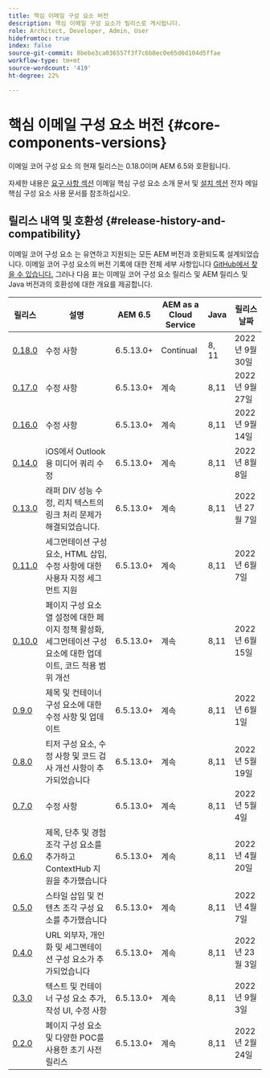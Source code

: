 ```yaml
---
title: 핵심 이메일 구성 요소 버전
description: 핵심 이메일 구성 요소가 릴리스로 게시됩니다.
role: Architect, Developer, Admin, User
hidefromtoc: true
index: false
source-git-commit: 8bebe3ca036557f3f7c6b8ec0e65d6d104d5ffae
workflow-type: tm+mt
source-wordcount: '419'
ht-degree: 22%

---
```



# 핵심 이메일 구성 요소 버전 {#core-components-versions}

이메일 코어 구성 요소 의 현재 릴리스는 0.18.0이며 AEM 6.5와 호환됩니다.

자세한 내용은 [요구 사항 섹션](/help/email/introduction.md#requirements) 이메일 핵심 구성 요소 소개 문서 및 [설치 섹션](/help/email/using.md#installing-the-email-core-components) 전자 메일 핵심 구성 요소 사용 문서를 참조하십시오.

## 릴리스 내역 및 호환성 {#release-history-and-compatibility}

이메일 코어 구성 요소 는 유연하고 지원되는 모든 AEM 버전과 호환되도록 설계되었습니다. 이메일 코어 구성 요소의 버전 기록에 대한 전체 세부 사항입니다 [GitHub에서 찾을 수 있습니다.](https://github.com/adobe/aem-core-email-components/releases) 그러나 다음 표는 이메일 코어 구성 요소 릴리스 및 AEM 릴리스 및 Java 버전과의 호환성에 대한 개요를 제공합니다.

| 릴리스 | 설명 | AEM 6.5 | AEM as a Cloud Service | Java | 릴리스 날짜 |
|---|---|---|---|---|---|
| [0.18.0](https://github.com/adobe/aem-core-email-components/releases/tag/v0.18.0) | 수정 사항 | 6.5.13.0+ | Continual | 8, 11 | 2022년 9월 30일 |
| [0.17.0](https://github.com/adobe/aem-core-email-components/releases/tag/v0.17.0) | 수정 사항 | 6.5.13.0+ | 계속 | 8,11 | 2022년 9월 27일 |
| [0.16.0](https://github.com/adobe/aem-core-email-components/releases/tag/v0.16.0) | 수정 사항 | 6.5.13.0+ | 계속 | 8,11 | 2022년 9월 14일 |
| [0.14.0](https://github.com/adobe/aem-core-email-components/releases/tag/v0.14.0) | iOS에서 Outlook용 미디어 쿼리 수정 | 6.5.13.0+ | 계속 | 8,11 | 2022년 8월 8일 |
| [0.13.0](https://github.com/adobe/aem-core-email-components/releases/tag/v0.13.0) | 래퍼 DIV 성능 수정, 리치 텍스트의 링크 처리 문제가 해결되었습니다. | 6.5.13.0+ | 계속 | 8,11 | 2022년 27월 7일 |
| [0.11.0](https://github.com/adobe/aem-core-email-components/releases/tag/v0.11.0) | 세그먼테이션 구성 요소, HTML 삽입, 수정 사항에 대한 사용자 지정 세그먼트 지원 | 6.5.13.0+ | 계속 | 8,11 | 2022년 6월 7일 |
| [0.10.0](https://github.com/adobe/aem-core-email-components/releases/tag/v0.10.0) | 페이지 구성 요소 열 설정에 대한 페이지 정책 활성화, 세그먼테이션 구성 요소에 대한 업데이트, 코드 적용 범위 개선 | 6.5.13.0+ | 계속 | 8,11 | 2022년 6월 15일 |
| [0.9.0](https://github.com/adobe/aem-core-email-components/releases/tag/v0.9.0) | 제목 및 컨테이너 구성 요소에 대한 수정 사항 및 업데이트 | 6.5.13.0+ | 계속 | 8,11 | 2022년 6월 1일 |
| [0.8.0](https://github.com/adobe/aem-core-email-components/releases/tag/v0.8.0) | 티저 구성 요소, 수정 사항 및 코드 검사 개선 사항이 추가되었습니다 | 6.5.13.0+ | 계속 | 8,11 | 2022년 5월 19일 |
| [0.7.0](https://github.com/adobe/aem-core-email-components/releases/tag/v0.7.0) | 수정 사항 | 6.5.13.0+ | 계속 | 8,11 | 2022년 5월 4일 |
| [0.6.0](https://github.com/adobe/aem-core-email-components/releases/tag/v0.6.0) | 제목, 단추 및 경험 조각 구성 요소를 추가하고 ContextHub 지원을 추가했습니다 | 6.5.13.0+ | 계속 | 8,11 | 2022년 4월 20일 |
| [0.5.0](https://github.com/adobe/aem-core-email-components/releases/tag/v0.5.0) | 스타일 삽입 및 컨텐츠 조각 구성 요소를 추가했습니다 | 6.5.13.0+ | 계속 | 8,11 | 2022년 4월 7일 |
| [0.4.0](https://github.com/adobe/aem-core-email-components/releases/tag/v0.4.0) | URL 외부자, 개인화 및 세그멘테이션 구성 요소가 추가되었습니다 | 6.5.13.0+ | 계속 | 8,11 | 2022년 23월 3일 |
| [0.3.0](https://github.com/adobe/aem-core-email-components/releases/tag/v0.3.0) | 텍스트 및 컨테이너 구성 요소 추가, 작성 UI, 수정 사항 | 6.5.13.0+ | 계속 | 8,11 | 2022년 9월 3일 |
| [0.2.0](https://github.com/adobe/aem-core-email-components/releases/tag/v0.2.0) | 페이지 구성 요소 및 다양한 POC를 사용한 초기 사전 릴리스 | 6.5.13.0+ | 계속 | 8,11 | 2022년 2월 24일 |
